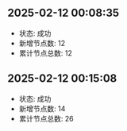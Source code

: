 ## 2025-02-12 00:08:35
- 状态: 成功
- 新增节点数: 12
- 累计节点总数: 12

## 2025-02-12 00:15:08
- 状态: 成功
- 新增节点数: 14
- 累计节点总数: 26

